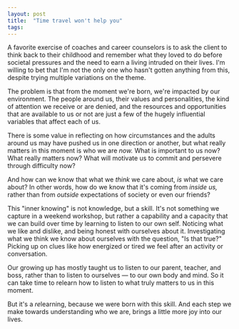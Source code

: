 ```yaml
---
layout: post
title:  "Time travel won't help you"
tags: 
---
```


A favorite exercise of coaches and career counselors is to ask the client to think back to their childhood and remember what they loved to do before societal pressures and the need to earn a living  intruded on their lives. I'm willing to bet that I'm not the only one who hasn't gotten anything from this, despite trying multiple variations on the theme.

The problem is that from the moment we're born, we're impacted by our environment. The people around us, their values and personalities, the kind of attention we receive or are denied, and the resources and opportunities that are available to us or not are just a few of the hugely influential variables that affect each of us.

There is some value in reflecting on how circumstances and the adults around us may have pushed us in one direction or another, but what really matters in this moment is who we are *now.* What is important to us now? What really matters now? What will motivate us to commit and persevere through difficulty now?

And how can we know that what we *think* we care about, *is* what we care about? In other words, how do we know that it's coming from *inside us,* rather than from *outside* expectations of society or even our friends?

This "inner knowing" is not knowledge, but a skill. It's not something we capture in a weekend workshop, but rather a capability and a capacity that we can build over time by learning to listen to our own self. Noticing what we like and dislike, and being honest with ourselves about it. Investigating what we think we know about ourselves with the question, "Is that true?" Picking up on clues like how energized or tired we feel after an activity or conversation.

Our growing up has mostly taught us to listen to our parent, teacher, and boss, rather than to listen to ourselves — to our own body and mind. So it can take time to relearn how to listen to what truly matters to us in this moment.

But it's a *re*learning, because we were born with this skill. And each step we make towards understanding who we are, brings a little more joy into our lives.